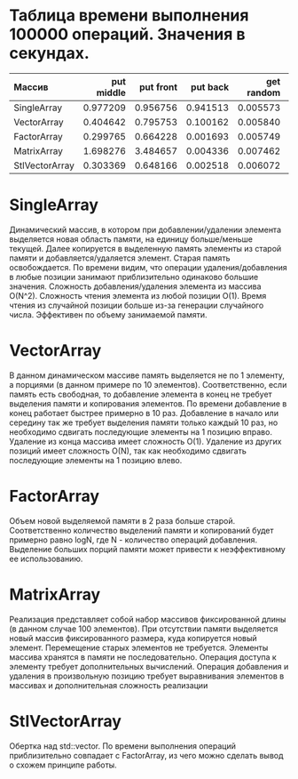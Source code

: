 # Таблица времени выполнения 100000 операций. Значения в секундах. 

| Массив         | put middle | put front | put back | get random | get front | get back | remove front | remove middle | remove back |
| :---           |   ---:     |   ---:    |   ---:   |   ---:     |   ---:    |   ---:   |   ---:       |   ---:        |   ---:      |
| SingleArray    | 0.977209   | 0.956756  | 0.941513 | 0.005573   | 0.000839  | 0.000838 | 0.951425     | 0.933998      | 0.913839    |
| VectorArray    | 0.404642   | 0.795753  | 0.100162 | 0.005840   | 0.000878  | 0.000853 | 0.788888     | 0.326251      | 0.001887    |
| FactorArray    | 0.299765   | 0.664228  | 0.001693 | 0.005749   | 0.000854  | 0.000860 | 0.662818     | 0.298430      | 0.001887    |
| MatrixArray    | 1.698276   | 3.484657  | 0.004336 | 0.007462   | 0.002382  | 0.002434 | 2.728410     | 1.344418      | 0.004521    |
| StlVectorArray | 0.303369   | 0.648166  | 0.002518 | 0.006072   | 0.001174  | 0.001136 | 0.664765     | 0.315290      | 0.003850    |

# SingleArray
Динамический массив, в котором при добавлении/удалении элемента выделяется новая область памяти, на единицу больше/меньше
текущей. Далее копируется в выделенную память элементы из старой памяти и добавляется/удаляется элемент. Старая память освобождается.
По времени видим, что операции удаления/добавления в любые позиции занимают приблизительно одинаково большие значения.
Сложность добавления/удаления элемента из массива O(N^2).
Сложность чтения элемента из любой позиции O(1).
Время чтения из случайной позиции больше из-за генерации случайного числа.
Эффективен по объему занимаемой памяти.

# VectorArray
В данном динамическом массиве память выделяется не по 1 элементу, а порциями (в данном примере по 10 элементов).
Соответственно, если память есть свободная, то добавление элемента в конец не требует выделения памяти и копирования элементов.
По времени добавление в конец работает быстрее примерно в 10 раз.
Добавление в начало или середину так же требует выделения памяти только каждый 10 раз, но необходимо сдвигать последующие элементы на 1 позицию вправо.
Удаление из конца массива имеет сложность O(1). Удаление из других позиций имеет сложность O(N), так как необходимо сдвигать последующие
элементы на 1 позицию влево.

# FactorArray
Объем новой выделяемой памяти в 2 раза больше старой. Соответственно количество выделений памяти и копирований будет примерно равно logN, 
где N - количество операций добавления. Выделение больших порций памяти может привести к неэффективному ее использованию.

# MatrixArray
Реализация представляет собой набор массивов фиксированной длины (в данном случае 100 элементов). При отсутствии памяти выделяется новый 
массив фиксированного размера, куда копируется новый элемент. Перемещение старых элементов не требуется.
Элементы массива хранятся в памяти не последовательно. Операция доступа к элементу требует дополнительных вычислений. 
Операция добавления и удаления в произвольную позицию требует выравнивания элементов в массивах и дополнительная сложность реализации

# StlVectorArray
Обертка над std::vector. По времени выполнения операций приблизительно совпадает с FactorArray, из чего можно сделать вывод о схожем 
принципе работы.
